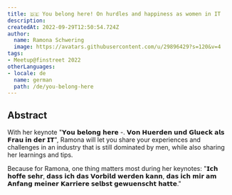 ```yaml
---
title: 🇩🇪 You belong here! On hurdles and happiness as women in IT
description:
createdAt: 2022-09-29T12:50:54.724Z
author:
  name: Ramona Schwering
  image: https://avatars.githubusercontent.com/u/29896429?s=120&v=4
tags:
- Meetup@finstreet 2022
otherLanguages:
- locale: de
  name: german
  path: /de/you-belong-here
---
```


## Abstract

With her keynote "𝗬𝗼𝘂 𝗯𝗲𝗹𝗼𝗻𝗴 𝗵𝗲𝗿𝗲 -. 𝗩𝗼𝗻 𝗛𝘂𝗲𝗿𝗱𝗲𝗻 𝘂𝗻𝗱 𝗚𝗹𝘂𝗲𝗰𝗸 𝗮𝗹𝘀 𝗙𝗿𝗮𝘂 𝗶𝗻 𝗱𝗲𝗿 𝗜𝗧", Ramona will let you share your experiences and challenges in an industry that is still dominated by men, while also sharing her learnings and tips.

Because for Ramona, one thing matters most during her keynotes: "𝗜𝗰𝗵 𝗵𝗼𝗳𝗳𝗲 𝘀𝗲𝗵𝗿, 𝗱𝗮𝘀𝘀 𝗶𝗰𝗵 𝗱𝗮𝘀 𝗩𝗼𝗿𝗯𝗶𝗹𝗱 𝘄𝗲𝗿𝗱𝗲𝗻 𝗸𝗮𝗻𝗻, 𝗱𝗮𝘀 𝗶𝗰𝗵 𝗺𝗶𝗿 𝗮𝗺 𝗔𝗻𝗳𝗮𝗻𝗴 𝗺𝗲𝗶𝗻𝗲𝗿 𝗞𝗮𝗿𝗿𝗶𝗲𝗿𝗲 𝘀𝗲𝗹𝗯𝘀𝘁 𝗴𝗲𝘄𝘂𝗲𝗻𝘀𝗰𝗵𝘁 𝗵𝗮𝘁𝘁𝗲."
